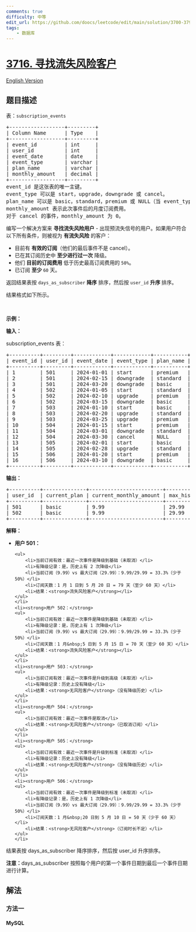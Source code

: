 ```yaml
---
comments: true
difficulty: 中等
edit_url: https://github.com/doocs/leetcode/edit/main/solution/3700-3799/3716.Find%20Churn%20Risk%20Customers/README.md
tags:
    - 数据库
---
```


<!-- problem:start -->

# [3716. 寻找流失风险客户](https://leetcode.cn/problems/find-churn-risk-customers)

[English Version](/solution/3700-3799/3716.Find%20Churn%20Risk%20Customers/README_EN.md)

## 题目描述

<!-- description:start -->

<p>表：<code>subscription_events</code></p>

<pre>
+------------------+---------+
| Column Name      | Type    | 
+------------------+---------+
| event_id         | int     |
| user_id          | int     |
| event_date       | date    |
| event_type       | varchar |
| plan_name        | varchar |
| monthly_amount   | decimal |
+------------------+---------+
event_id 是这张表的唯一主键。
event_type 可以是 start，upgrade，downgrade 或 cancel。
plan_name 可以是 basic，standard，premium 或 NULL（当 event_type 是 cancel）。
monthly_amount 表示此次事件后的月度订阅费用。
对于 cancel 的事件，monthly_amount 为 0。
</pre>

<p>编写一个解决方案来 <strong>寻找流失风险用户</strong>&nbsp;- 出现预流失信号的用户。如果用户符合以下所有条件，则被视为 <strong>有流失风险</strong> 的客户：</p>

<ul>
	<li>目前有 <strong>有效的订阅</strong>（他们的最后事件不是 cancel）。</li>
	<li>已在其订阅历史中 <strong>至少进行过一次</strong> 降级。</li>
	<li>他们 <strong>目前的订阅费用</strong> 低于历史最高订阅费用的 <code>50%</code>。</li>
	<li>已订阅 <strong>至少</strong> <code>60</code> 天。</li>
</ul>

<p>返回结果表按&nbsp;<code>days_as_subscriber</code> <strong>降序</strong>&nbsp;排序，然后按&nbsp;<code>user_id</code> <strong>升序&nbsp;</strong>排序。</p>

<p>结果格式如下所示。</p>

<p>&nbsp;</p>

<p><strong class="example">示例：</strong></p>

<div class="example-block">
<p><strong>输入：</strong></p>

<p>subscription_events 表：</p>

<pre class="example-io">
+----------+---------+------------+------------+-----------+----------------+
| event_id | user_id | event_date | event_type | plan_name | monthly_amount |
+----------+---------+------------+------------+-----------+----------------+
| 1        | 501     | 2024-01-01 | start      | premium   | 29.99          |
| 2        | 501     | 2024-02-15 | downgrade  | standard  | 19.99          |
| 3        | 501     | 2024-03-20 | downgrade  | basic     | 9.99           |
| 4        | 502     | 2024-01-05 | start      | standard  | 19.99          |
| 5        | 502     | 2024-02-10 | upgrade    | premium   | 29.99          |
| 6        | 502     | 2024-03-15 | downgrade  | basic     | 9.99           |
| 7        | 503     | 2024-01-10 | start      | basic     | 9.99           |
| 8        | 503     | 2024-02-20 | upgrade    | standard  | 19.99          |
| 9        | 503     | 2024-03-25 | upgrade    | premium   | 29.99          |
| 10       | 504     | 2024-01-15 | start      | premium   | 29.99          |
| 11       | 504     | 2024-03-01 | downgrade  | standard  | 19.99          |
| 12       | 504     | 2024-03-30 | cancel     | NULL      | 0.00           |
| 13       | 505     | 2024-02-01 | start      | basic     | 9.99           |
| 14       | 505     | 2024-02-28 | upgrade    | standard  | 19.99          |
| 15       | 506     | 2024-01-20 | start      | premium   | 29.99          |
| 16       | 506     | 2024-03-10 | downgrade  | basic     | 9.99           |
+----------+---------+------------+------------+-----------+----------------+
</pre>

<p><strong>输出：</strong></p>

<pre class="example-io">
+----------+--------------+------------------------+-----------------------+--------------------+
| user_id  | current_plan | current_monthly_amount | max_historical_amount | days_as_subscriber |
+----------+--------------+------------------------+-----------------------+--------------------+
| 501      | basic        | 9.99                   | 29.99                 | 79                 |
| 502      | basic        | 9.99                   | 29.99                 | 69                 |
+----------+--------------+------------------------+-----------------------+--------------------+
</pre>

<p><strong>解释：</strong></p>

<ul>
	<li><strong>用户 501：</strong>

    <ul>
    	<li>当前订阅有效：最近一次事件是降级到基础（未取消）</li>
    	<li>有降级记录：是，历史上有 2 次降级</li>
    	<li>当前订阅（9.99）vs 最大订阅（29.99）：9.99/29.99 = 33.3%（少于 50%）</li>
    	<li>订阅天数：1 月 1 日到 5 月 20 日 = 79 天（至少 60 天）</li>
    	<li>结果：<strong>流失风险客户</strong></li>
    </ul>
    </li>
    <li><strong>用户 502：</strong>
    <ul>
    	<li>当前订阅有效：最近一次事件是降级到基础（未取消）</li>
    	<li>有降级记录：是，历史上有 1 次降级</li>
    	<li>当前订阅（9.99）vs 最大订阅（29.99）：9.99/29.99 = 33.3%（少于 50%）</li>
    	<li>订阅天数：1 月&nbsp;5 日到 5 月 15 日 = 70 天（至少 60 天）</li>
    	<li>结果：<strong>流失风险客户</strong></li>
    </ul>
    </li>
    <li><strong>用户 503：</strong>
    <ul>
    	<li>当前订阅有效：最近一次事件是升级到高级（未取消）</li>
    	<li>有降级记录：历史上没有降级</li>
    	<li>结果：<strong>无风险客户</strong>（没有降级历史）</li>
    </ul>
    </li>
    <li><strong>用户 504：</strong>
    <ul>
    	<li>当前订阅有效：最近一次事件是取消</li>
    	<li>结果：<strong>无风险客户</strong>（已取消订阅）</li>
    </ul>
    </li>
    <li><strong>用户 505：</strong>
    <ul>
    	<li>当前订阅有效：最近一次事件是升级到标准（未取消）</li>
    	<li>有降级记录：历史上没有降级</li>
    	<li>结果：<strong>无风险客户</strong>（没有降级历史）</li>
    </ul>
    </li>
    <li><strong>用户 506：</strong>
    <ul>
    	<li>当前订阅有效：最近一次事件是降级到标准（未取消）</li>
    	<li>有降级记录：是，历史上有 1 次降级</li>
    	<li>当前订阅（9.99）vs 最大订阅（29.99）：9.99/29.99 = 33.3%（少于 50%）</li>
    	<li>订阅天数：1 月&nbsp;20 日到 5 月 10 日 = 50 天（少于 60 天）</li>
    	<li>结果：<strong>无风险客户</strong>（订阅时长不足）</li>
    </ul>
    </li>

</ul>

<p>结果表按 days_as_subscriber 降序排序，然后按&nbsp;user_id 升序排序。</p>

<p><strong>注意：</strong>days_as_subscriber 按照每个用户的第一个事件日期到最后一个事件日期进行计算。</p>
</div>

<!-- description:end -->

## 解法

<!-- solution:start -->

### 方法一

<!-- tabs:start -->

#### MySQL

```sql

```

<!-- tabs:end -->

<!-- solution:end -->

<!-- problem:end -->
